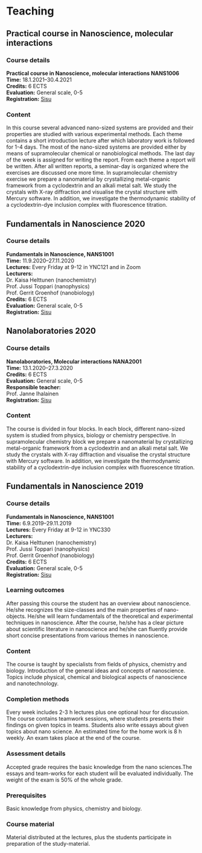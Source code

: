 # Teaching

## Practical course in Nanoscience, molecular interactions

### Course details
**Practical course in Nanoscience, molecular interactions NANS1006**<br>
**Time:** 18.1.2021–30.4.2021 <br>
**Credits:** 6 ECTS<br>
**Evaluation:** General scale, 0-5<br>
**Registration:** [Sisu](https://sisu.jyu.fi/student/courseunit/otm-5ebea7a3-4c5f-436b-a40f-ec081a6421fe/brochure)

### Content
In this course several advanced nano-sized systems are provided and their properties are studied with various experimental methods. Each theme contains a short introduction lecture after which laboratory work is followed for 1-4 days. The most of the nano-sized systems are provided either by means of supramolecular chemical or nanobiological methods. The last day of the week is assigned for writing the report. From each theme a report will be written. After all written reports, a seminar-day is organized where the exercises are discussed one more time. 
In supramolecular chemistry exercise we prepare a nanomaterial by crystallizing metal-organic framework from a cyclodextrin and an alkali metal salt. We study the crystals with X-ray diffraction and visualise the crystal structure with Mercury software. In addition, we investigate the thermodynamic stability of a cyclodextrin-dye inclusion complex with fluorescence titration.

## Fundamentals in Nanoscience 2020
 
### Course details
**Fundamentals in Nanoscience, NANS1001**<br>
**Time:** 11.9.2020–27.11.2020 <br>
**Lectures:** Every Friday at 9-12 in YNC121 and in Zoom<br>
**Lecturers:**<br>
Dr. Kaisa Helttunen (nanochemistry)<br>
Prof. Jussi Toppari (nanophysics)<br>
Prof. Gerrit Groenhof (nanobiology)<br>
**Credits:** 6 ECTS<br>
**Evaluation:** General scale, 0-5<br>
**Registration:** [Sisu](https://sisu.jyu.fi/student/courseunit/otm-ab3e963c-d434-4ce7-a4fc-045710b72979/brochure)

## Nanolaboratories 2020

### Course details
**Nanolaboratories, Molecular interactions NANA2001**<br>
**Time:** 13.1.2020–27.3.2020 <br>
**Credits:** 6 ECTS<br>
**Evaluation:** General scale, 0-5<br>
**Responsible teacher:**<br>
Prof. Janne Ihalainen<br>
**Registration:** [Sisu](https://sisu.jyu.fi/student/courseunit/jy-CU-41919-v2/brochure)

### Content
The course is divided in four blocks. In each block, different nano-sized system is studied from physics, biology or chemistry perspective. In supramolecular chemistry block we prepare a nanomaterial by crystallizing metal-organic framework from a cyclodextrin and an alkali metal salt. We study the crystals with X-ray diffraction and visualise the crystal structure with Mercury software. In addition, we investigate the thermodynamic stability of a cyclodextrin-dye inclusion complex with fluorescence titration.


## Fundamentals in Nanoscience 2019 

### Course details
**Fundamentals in Nanoscience, NANS1001**<br>
**Time:** 6.9.2019–29.11.2019 <br>
**Lectures:** Every Friday at 9-12 in YNC330<br>
**Lecturers:**<br>
Dr. Kaisa Helttunen (nanochemistry)<br>
Prof. Jussi Toppari (nanophysics)<br>
Prof. Gerrit Groenhof (nanobiology)<br>
**Credits:** 6 ECTS<br>
**Evaluation:** General scale, 0-5<br>
**Registration:** [Sisu](https://sisu.jyu.fi/student/login)


### Learning outcomes
After passing this course the student has an overview about nanoscience. He/she recognizes the size-classes and the main properties of nano-objects. He/she will learn fundamentals of the theoretical and experimental techniques in nanoscience. After the course, he/she has a clear picture about scientific literature in nanoscience and he/she can fluently provide short concise presentations from various themes in nanoscience.

### Content
The course is taught by specialists from fields of physics, chemistry and biology. Introduction of the general ideas and concepts of nanoscience. Topics include physical, chemical and biological aspects of nanoscience and nanotechnology.

### Completion methods
Every week includes 2-3 h lectures plus one optional hour for discussion. The course contains teamwork sessions, where students presents their findings on given topics in teams. Students also write essays about given topics about nano science. An estimated time for the home work is 8 h weekly. An exam takes place at the end of the course.

### Assessment details
Accepted grade requires the basic knowledge from the nano sciences.The essays and team-works for each student will be evaluated individually. The weight of the exam is 50% of the whole grade.

### Prerequisites
Basic knowledge from physics, chemistry and biology.

### Course material
Material distributed at the lectures, plus the students participate in preparation of the study-material.

